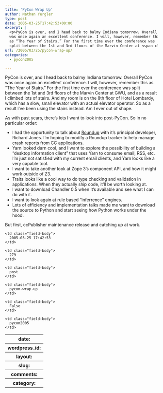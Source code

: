 ```yaml
---
title: 'PyCon Wrap Up'
author: Nathan Yergler
type: post
date: 2005-03-25T17:42:53+00:00
excerpt: |
  <p>PyCon is over, and I head back to balmy Indiana tomorrow. Overall PyCon
  was once again an excellent conference. I will, however, remember this
  as “The Year of Stairs.” For the first time ever the conference was
  split between the 1st and 3rd floors of the Marvin Center at <span class="caps">GWU ...</span></p>
url: /2005/03/25/pycon-wrap-up/
categories:
  - pycon2005

---
```

PyCon is over, and I head back to balmy Indiana tomorrow. Overall PyCon was once again an excellent conference. I will, however, remember this as “The Year of Stairs.” For the first time ever the conference was split between the 1st and 3rd floors of the Marvin Center at <span class="caps">GWU</span>, and as a result I climbed lots of stairs. And my room is on the 8th floor of Hotel Lombardy, which has a slow, small elevator with an actual elevator operator. So as a result I’ve been using the stairs instead. Am I ever out of shape.

As with past years, there’s lots I want to look into post-PyCon. So in no particular order:

<ul class="simple">
  <li>
    I had the opportunity to talk about <a class="reference external" href="http://roundup.sf.net">Roundup</a> with it’s principal developer, Richard Jones. I’m hoping to modify a Roundup tracker to help manage crash reports from <span class="caps">CC</span> applications.
  </li>
  <li>
    Yarn looked darn cool, and I want to explore the possibility of building a “desktop information client” that uses Yarn to consume email, <span class="caps">RSS</span>, etc. I’m just not satisfied with my current email clients, and Yarn looks like a very capable tool.
  </li>
  <li>
    I want to take another look at Zope 3’s component <span class="caps">API</span>, and how it might work outside of Z3.
  </li>
  <li>
    Traits looks like a cool way to do type checking and validation in applications. When they actually ship code, it’ll be worth looking at.
  </li>
  <li>
    I want to download Chandler 0.5 when it’s available and see what I can do with it.
  </li>
  <li>
    I want to look again at rule based “inferrence” engines.
  </li>
  <li>
    Lots of efficiency and implementation talks made me want to download the source to Python and start seeing how Python works under the hood.
  </li>
</ul>

But first, ccPublisher maintenance release and catching up at work.

<table class="docutils field-list" frame="void" rules="none">
  <col class="field-name" /> <col class="field-body" /> <tr class="field">
    <th class="field-name">
      date:
    </th>

    <td class="field-body">
      2005-03-25 17:42:53
    </td>
  </tr>

  <tr class="field">
    <th class="field-name">
      wordpress_id:
    </th>

    <td class="field-body">
      279
    </td>
  </tr>

  <tr class="field">
    <th class="field-name">
      layout:
    </th>

    <td class="field-body">
      post
    </td>
  </tr>

  <tr class="field">
    <th class="field-name">
      slug:
    </th>

    <td class="field-body">
      pycon-wrap-up
    </td>
  </tr>

  <tr class="field">
    <th class="field-name">
      comments:
    </th>

    <td class="field-body">
      False
    </td>
  </tr>

  <tr class="field">
    <th class="field-name">
      category:
    </th>

    <td class="field-body">
      pycon2005
    </td>
  </tr>
</table>